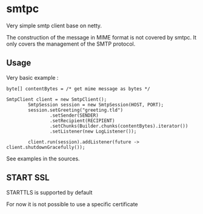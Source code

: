 # smtpc

Very simple smtp client base on netty.

The construction of the message in MIME format is not covered by smtpc. 
It only covers the management of the SMTP protocol.

## Usage

Very basic example :

```
byte[] contentBytes = /* get mime message as bytes */

SmtpClient client = new SmtpClient();
        SmtpSession session = new SmtpSession(HOST, PORT);
        session.setGreeting("greeting.tld")
                .setSender(SENDER)
                .setRecipient(RECIPIENT)
                .setChunks(Builder.chunks(contentBytes).iterator())
                .setListener(new LogListener());

        client.run(session).addListener(future -> client.shutdownGracefully());
```


See examples in the sources.


## START SSL

STARTTLS is supported by default

For now it is not possible to use a specific certificate


